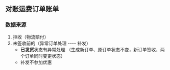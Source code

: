 ## 对账运费订单账单

### 数据来源

1. 拒收（物流赔付）
2. 未签收前的（异常订单处理 ---- 补发）
    - **已发货**状态有异常处理 （生成新订单、原订单状态不变，新订单签收，两个订单同时变更状态）
    - 补发不参加优惠

